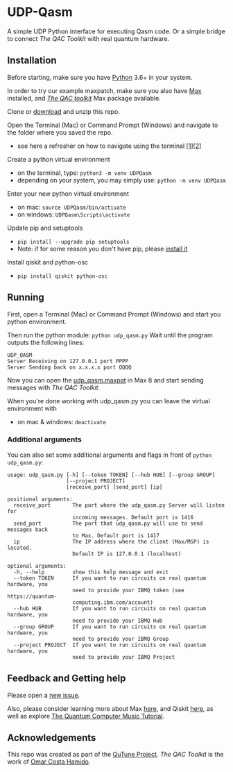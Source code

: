 # UDP-Qasm
A simple UDP Python interface for executing Qasm code.
Or a simple bridge to connect _The QAC Toolkit_ with real quantum hardware.

## Installation
Before starting, make sure you have [Python](https://www.python.org/) 3.6+ in your system.

In order to try our example maxpatch, make sure you also have [Max](http://cycling74.com) installed, and [_The QAC toolkit_](http://quantumland.art) Max package available.

Clone or [download](https://github.com/iccmr-quantum/UDP-Qasm/archive/refs/heads/main.zip) and unzip this repo.

Open the Terminal (Mac) or Command Prompt (Windows) and navigate to the folder  where you saved the repo.
- see here a refresher on how to navigate using the terminal [[1](https://computers.tutsplus.com/tutorials/navigating-the-terminal-a-gentle-introduction--mac-3855)][[2](https://www.macworld.com/article/221277/command-line-navigating-files-folders-mac-terminal.html)]

Create a python virtual environment
- on the terminal, type: `python3 -m venv UDPQasm`
- depending on your system, you may simply use: `python -m venv UDPQasm`

Enter your new python virtual environment
- on mac: `source UDPQasm/bin/activate`
- on windows: `UDPQasm\Scripts\activate`

Update pip and setuptools
- `pip install --upgrade pip setuptools`
- Note: if for some reason you don't have pip, please [install it](https://phoenixnap.com/kb/install-pip-windows)

Install qiskit and python-osc
- `pip install qiskit python-osc`

## Running

First, open a Terminal (Mac) or Command Prompt (Windows) and start you python environment.

Then run the python module: `python udp_qasm.py`
Wait until the program outputs the following lines:
```console
UDP_QASM
Server Receiving on 127.0.0.1 port PPPP
Server Sending back on x.x.x.x port QQQQ
```
Now you can open the [udp_qasm.maxpat](udp_qasm.maxpat) in Max 8 and start sending messages with _The QAC Toolkit_.

When you're done working with udp_qasm.py you can leave the virtual environment with
- on mac & windows: `deactivate`

### Additional arguments
You can also set some additional arguments and flags in front of `python udp_qasm.py`:

```console
usage: udp_qasm.py [-h] [--token TOKEN] [--hub HUB] [--group GROUP]
                   [--project PROJECT]
                   [receive_port] [send_port] [ip]

positional arguments:
  receive_port       The port where the udp_qasm.py Server will listen for
                     incoming messages. Default port is 1416
  send_port          The port that udp_qasm.py will use to send messages back
                     to Max. Default port is 1417
  ip                 The IP address where the client (Max/MSP) is located.
                     Default IP is 127.0.0.1 (localhost)

optional arguments:
  -h, --help         show this help message and exit
  --token TOKEN      If you want to run circuits on real quantum hardware, you
                     need to provide your IBMQ token (see https://quantum-
                     computing.ibm.com/account)
  --hub HUB          If you want to run circuits on real quantum hardware, you
                     need to provide your IBMQ Hub
  --group GROUP      If you want to run circuits on real quantum hardware, you
                     need to provide your IBMQ Group
  --project PROJECT  If you want to run circuits on real quantum hardware, you
                     need to provide your IBMQ Project
```



## Feedback and Getting help
Please open a [new issue](https://github.com/iccmr-quantum/UDP-Qasm/issues/new).

Also, please consider learning more about Max [here](https://cycling74.com/get-started), and Qiskit [here](https://qiskit.org/learn), as well as explore [The Quantum Computer Music Tutorial](https://github.com/iccmr-quantum/The-Quantum-Computer-Music-Tutorial).

## Acknowledgements
This repo was created as part of the [QuTune Project](https://iccmr-quantum.github.io/).
_The QAC Toolkit_ is the work of [Omar Costa Hamido](https://omarcostahamido.com).
